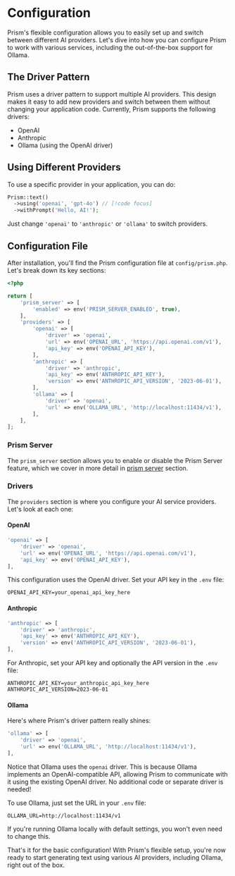 # Configuration

Prism's flexible configuration allows you to easily set up and switch between different AI providers. Let's dive into how you can configure Prism to work with various services, including the out-of-the-box support for Ollama.

## The Driver Pattern

Prism uses a driver pattern to support multiple AI providers. This design makes it easy to add new providers and switch between them without changing your application code. Currently, Prism supports the following drivers:

- OpenAI
- Anthropic
- Ollama (using the OpenAI driver)

## Using Different Providers

To use a specific provider in your application, you can do:

```php
Prism::text()
  ->using('openai', 'gpt-4o') // [!code focus]
  ->withPrompt('Hello, AI!');
```

Just change `'openai'` to `'anthropic'` or `'ollama'` to switch providers.

## Configuration File

After installation, you'll find the Prism configuration file at `config/prism.php`. Let's break down its key sections:

```php
<?php

return [
    'prism_server' => [
        'enabled' => env('PRISM_SERVER_ENABLED', true),
    ],
    'providers' => [
        'openai' => [
            'driver' => 'openai',
            'url' => env('OPENAI_URL', 'https://api.openai.com/v1'),
            'api_key' => env('OPENAI_API_KEY'),
        ],
        'anthropic' => [
            'driver' => 'anthropic',
            'api_key' => env('ANTHROPIC_API_KEY'),
            'version' => env('ANTHROPIC_API_VERSION', '2023-06-01'),
        ],
        'ollama' => [
            'driver' => 'openai',
            'url' => env('OLLAMA_URL', 'http://localhost:11434/v1'),
        ],
    ],
];
```

### Prism Server

The `prism_server` section allows you to enable or disable the Prism Server feature, which we cover in more detail in [prism server](prism-server) section.

### Drivers

The `providers` section is where you configure your AI service providers. Let's look at each one:

#### OpenAI

```php
'openai' => [
    'driver' => 'openai',
    'url' => env('OPENAI_URL', 'https://api.openai.com/v1'),
    'api_key' => env('OPENAI_API_KEY'),
],
```

This configuration uses the OpenAI driver. Set your API key in the `.env` file:

```
OPENAI_API_KEY=your_openai_api_key_here
```

#### Anthropic

```php
'anthropic' => [
    'driver' => 'anthropic',
    'api_key' => env('ANTHROPIC_API_KEY'),
    'version' => env('ANTHROPIC_API_VERSION', '2023-06-01'),
],
```

For Anthropic, set your API key and optionally the API version in the `.env` file:

```
ANTHROPIC_API_KEY=your_anthropic_api_key_here
ANTHROPIC_API_VERSION=2023-06-01
```

#### Ollama

Here's where Prism's driver pattern really shines:

```php
'ollama' => [
    'driver' => 'openai',
    'url' => env('OLLAMA_URL', 'http://localhost:11434/v1'),
],
```

Notice that Ollama uses the `openai` driver. This is because Ollama implements an OpenAI-compatible API, allowing Prism to communicate with it using the existing OpenAI driver. No additional code or separate driver is needed!

To use Ollama, just set the URL in your `.env` file:

```
OLLAMA_URL=http://localhost:11434/v1
```

If you're running Ollama locally with default settings, you won't even need to change this.

That's it for the basic configuration! With Prism's flexible setup, you're now ready to start generating text using various AI providers, including Ollama, right out of the box.
